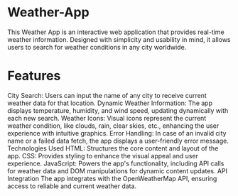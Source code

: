 # Weather-App
This Weather App is an interactive web application that provides real-time weather information. Designed with simplicity and usability in mind, it allows users to search for weather conditions in any city worldwide.
# Features
City Search:
Users can input the name of any city to receive current weather data for that location.
Dynamic Weather Information:
The app displays temperature, humidity, and wind speed, updating dynamically with each new search.
Weather Icons:
Visual icons represent the current weather condition, like clouds, rain, clear skies, etc., enhancing the user experience with intuitive graphics.
Error Handling: In case of an invalid city name or a failed data fetch, the app displays a user-friendly error message.
Technologies Used
HTML:
Structures the core content and layout of the app.
CSS:
Provides styling to enhance the visual appeal and user experience.
JavaScript:
Powers the app's functionality, including API calls for weather data and DOM manipulations for dynamic content updates.
API Integration
The app integrates with the OpenWeatherMap API, ensuring access to reliable and current weather data.
